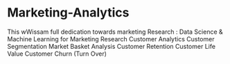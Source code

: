 # Marketing-Analytics
This wWissam full dedication towards marketing Research :
Data Science &amp; Machine Learning for Marketing Research
Customer Analytics
Customer Segmentation
Market Basket Analysis
Customer Retention
Customer Life Value
Customer Churn (Turn Over)
